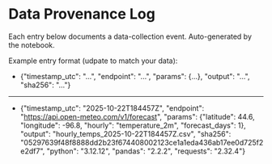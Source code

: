 # Data Provenance Log
Each entry below documents a data-collection event.
Auto-generated by the notebook.

Example entry format (udpate to match your data):
- {"timestamp_utc": "...", "endpoint": "...", "params": {...}, "output": "...", "sha256": "..."}

---

- {"timestamp_utc": "2025-10-22T184457Z", "endpoint": "https://api.open-meteo.com/v1/forecast", "params": {"latitude": 44.6, "longitude": -96.8, "hourly": "temperature_2m", "forecast_days": 1}, "output": "hourly_temps_2025-10-22T184457Z.csv", "sha256": "05297639f48f8888dd2b23f674408002123ce1a1eda436ab17ee0d725f2e2df7", "python": "3.12.12", "pandas": "2.2.2", "requests": "2.32.4"}